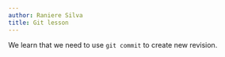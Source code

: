 ```yaml
---
author: Raniere Silva
title: Git lesson
---
```


We learn that we need to use `git commit`
to create new revision.
